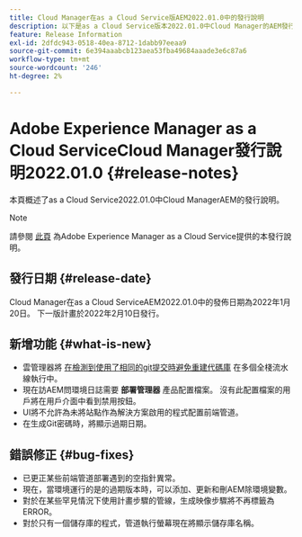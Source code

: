 ```yaml
---
title: Cloud Manager在as a Cloud Service版AEM2022.01.0中的發行說明
description: 以下是as a Cloud Service版本2022.01.0中Cloud Manager的AEM發行說明。
feature: Release Information
exl-id: 2dfdc943-0518-40ea-8712-1dabb97eeaa9
source-git-commit: 6e394aaabcb123aea53fba49684aaade3e6c87a6
workflow-type: tm+mt
source-wordcount: '246'
ht-degree: 2%

---
```


# Adobe Experience Manager as a Cloud ServiceCloud Manager發行說明2022.01.0 {#release-notes}

本頁概述了as a Cloud Service2022.01.0中Cloud ManagerAEM的發行說明。

>[!NOTE]
>
>請參閱 [此頁](/help/release-notes/release-notes-cloud/release-notes-current.md) 為Adobe Experience Manager as a Cloud Service提供的本發行說明。

## 發行日期 {#release-date}

Cloud Manager在as a Cloud ServiceAEM2022.01.0中的發佈日期為2022年1月20日。 下一版計畫於2022年2月10日發行。

## 新增功能 {#what-is-new}

* 雲管理器將 [在檢測到使用了相同的git提交時避免重建代碼庫](/help/implementing/cloud-manager/getting-access-to-aem-in-cloud/setting-up-project.md#build-artifact-reuse) 在多個全棧流水線執行中。
* 現在訪AEM問環境日誌需要 **部署管理器** 產品配置檔案。 沒有此配置檔案的用戶將在用戶介面中看到禁用按鈕。
* UI將不允許為未將站點作為解決方案啟用的程式配置前端管道。
* 在生成Git密碼時，將顯示過期日期。

## 錯誤修正 {#bug-fixes}

* 已更正某些前端管道部署遇到的空指針異常。
* 現在，當環境運行的是的過期版本時，可以添加、更新和刪AEM除環境變數。
* 對於在某些罕見情況下使用計畫步驟的管線，生成映像步驟將不再標籤為ERROR。
* 對於只有一個儲存庫的程式，管道執行螢幕現在將顯示儲存庫名稱。
